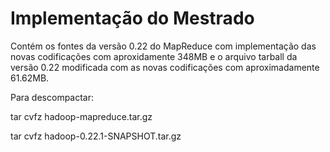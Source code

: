 Implementação do Mestrado
=========================

Contém os fontes da versão 0.22 do MapReduce com implementação das novas codificações com aproxidamente 348MB e o arquivo tarball da versão 0.22 modificada com as novas codificações com aproximadamente 61.62MB.

Para descompactar:

tar cvfz hadoop-mapreduce.tar.gz

tar cvfz hadoop-0.22.1-SNAPSHOT.tar.gz
